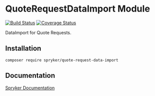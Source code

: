 # QuoteRequestDataImport Module
[![Build Status](https://travis-ci.org/spryker/quote-request-data-import.svg)](https://travis-ci.org/spryker/quote-request-data-import)
[![Coverage Status](https://coveralls.io/repos/github/spryker/quote-request-data-import/badge.svg)](https://coveralls.io/github/spryker/quote-request-data-import)

DataImport for Quote Requests.

## Installation

```
composer require spryker/quote-request-data-import
```

## Documentation

[Spryker Documentation](https://academy.spryker.com/developing_with_spryker/module_guide/modules.html)
